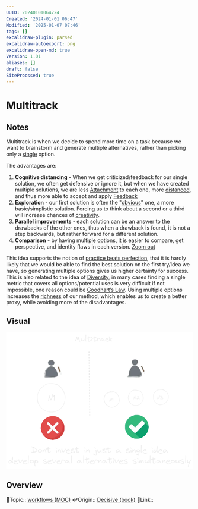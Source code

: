 ```yaml
---
UUID: 20240101064724
Created: '2024-01-01 06:47'
Modified: '2025-01-07 07:46'
tags: []
excalidraw-plugin: parsed
excalidraw-autoexport: png
excalidraw-open-md: true
Version: 1.01
aliases: []
draft: false
SiteProcssed: true
---
```


# Multitrack

## Notes

Multitrack is when we decide to spend more time on a task because we want to brainstorm and generate multiple alternatives, rather than picking only a [single](/notes/binary-thinking.md) option.

The advantages are:
1. **Cognitive distancing** - When we get criticized/feedback for our single solution, we often get defensive or ignore it, but when we have created multiple solutions, we are less [Attachment](/notes/attachment.md) to each one, more [distanced](/notes/cognitive-distancing.md), and thus more able to accept and apply [Feedback](/notes/feedback.md)
2. **Exploration** - our first solution is often the "[obvious](/notes/first-batch-trash.md)" one, a more basic/simplistic solution. Forcing us to think about a second or a third will increase chances of [creativity](/notes/innovation.md).
3. **Parallel improvements** - each solution can be an answer to the drawbacks of the other ones, thus when a drawback is found, it is not a step backwards, but rather forward for a different solution.
4. **Comparison** - by having multiple options, it is easier to compare, get perspective, and identity flaws in each version. [Zoom out](/notes/zoom-out.md)

This idea supports the notion of [practice beats perfection](/notes/practice-beats-perfection.md), that it is hardly likely that we would be able to find the best solution on the first try/idea we have, so generating multiple options gives us higher certainty for success. This is also related to the idea of [Diversity](/notes/diversity.md), in many cases finding a single metric that covers all options/potential uses is very difficult if not impossible, one reason could be [Goodhart’s Law](/notes/goodhart’s-law.md). Using multiple options increases the [richness](/notes/complexity.md) of our method, which enables us to create a better proxy, while avoiding more of the disadvantages.

## Visual

![Multitrack.webp](/notes/multitrack.webp)

## Overview
🔼Topic:: [workflows (MOC)](/mocs/workflows-moc.md)
↩️Origin:: [Decisive (book)](/books/decisive-book.md)
🔗Link::

